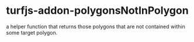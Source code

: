 # turfjs-addon-polygonsNotInPolygon
a helper function that returns those polygons that are not contained within some target polygon.
